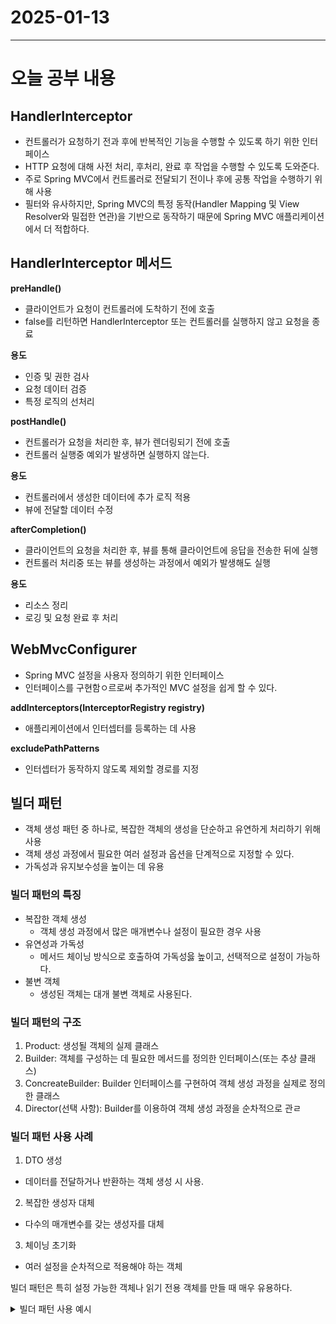# 2025-01-13
---

# 오늘 공부 내용

## HandlerInterceptor
- 컨트롤러가 요청하기 전과 후에 반복적인 기능을 수행할 수 있도록 하기 위한 인터페이스
- HTTP 요청에 대해 사전 처리, 후처리, 완료 후 작업을 수행할 수 있도록 도와준다.
- 주로 Spring MVC에서 컨트롤러로 전달되기 전이나 후에 공통 작업을 수행하기 위해 사용
- 필터와 유사하지만, Spring MVC의 특정 동작(Handler Mapping 및 View Resolver와 밀접한 연관)을 기반으로 동작하기 때문에 Spring MVC 애플리케이션에서 더 적합하다.

## HandlerInterceptor 메서드
**preHandle()**
- 클라이언트가 요청이 컨트롤러에 도착하기 전에 호출 
- false를 리턴하면 HandlerInterceptor 또는 컨트롤러를 실행하지 않고 요청을 종료

**용도**
- 인증 및 권한 검사
- 요청 데이터 검증
- 특정 로직의 선처리 

**postHandle()**
- 컨트롤러가 요청을 처리한 후, 뷰가 렌더링되기 전에 호출 
- 컨트롤러 실행중 예외가 발생하면 실행하지 않는다. 

**용도**
- 컨트롤러에서 생성한 데이터에 추가 로직 적용
- 뷰에 전달할 데이터 수정

**afterCompletion()**
- 클라이언트의 요청을 처리한 후, 뷰를 통해 클라이언트에 응답을 전송한 뒤에 실행
- 컨트롤러 처리중 또는 뷰를 생성하는 과정에서 예외가 발생해도 실행 

**용도**
- 리소스 정리 
- 로깅 및 요청 완료 후 처리

## WebMvcConfigurer
- Spring MVC 설정을 사용자 정의하기 위한 인터페이스
- 인터페이스를 구현함ㅇ르로써 추가적인 MVC 설정을 쉽게 할 수 있다.

**addInterceptors(InterceptorRegistry registry)**
- 애플리케이션에서 인터셉터를 등록하는 데 사용

**excludePathPatterns**
- 인터셉터가 동작하지 않도록 제외할 경로를 지정 

## 빌더 패턴 
- 객체 생성 패턴 중 하나로, 복잡한 객체의 생성을 단순하고 유연하게 처리하기 위해 사용
- 객체 생성 과정에서 필요한 여러 설정과 옵션을 단계적으로 지정할 수 있다.
- 가독성과 유지보수성을 높이는 데 유용

### 빌더 패턴의 특징
- 복잡한 객체 생성
  - 객체 생성 과정에서 많은 매개변수나 설정이 필요한 경우 사용
- 유연성과 가독성
  - 메서드 체이닝 방식으로 호출하여 가독성읋 높이고, 선택적으로 설정이 가능하다.
- 불변 객체
  - 생성된 객체는 대개 불변 객체로 사용된다.

### 빌더 패턴의 구조
1. Product: 생성될 객체의 실제 클래스
2. Builder: 객체를 구성하는 데 필요한 메서드를 정의한 인터페이스(또는 추상 클래스)
3. ConcreateBuilder: Builder 인터페이스를 구현하여 객체 생성 과정을 실제로 정의한 클래스
4. Director(선택 사항): Builder를 이용하여 객체 생성 과정을 순차적으로 관ㄹ

### 빌더 패턴 사용 사례
1. DTO 생성 
- 데이터를 전달하거나 반환하는 객체 생성 시 사용.
2. 복잡한 생성자 대체 
- 다수의 매개변수를 갖는 생성자를 대체
3. 체이닝 초기화
- 여러 설정을 순차적으로 적용해야 하는 객체

빌더 패턴은 특히 설정 가능한 객체나 읽기 전용 객체를 만들 때 매우 유용하다.

<details>
<summary>빌더 패턴 사용 예시</summary>

```java
package com.sp.app.model;

import lombok.*;

// 세션에 저장할 정보(아이디, 이름, 역할(권한) 등)
@Getter
@Setter
@NoArgsConstructor
@AllArgsConstructor
@Builder // 빌더 패턴을 적용하여 객체를 생성할 수 있도록 한다. 

public class SessionInfo {
	private long memberIdx;
	private String userId;
	private String userName;
	private int userLevel;

/*
	@Builder
	public SessionInfo(long memberIdx, String userId, String userName, int userLevel) {
		this.memberIdx = memberIdx;
		this.userId = userId;
		this.userName = userName;
		this.userLevel = userLevel;
	}*/
}

SessionInfo info = SessionInfo.builder()
        .memberIdx(dto.getMemberIdx())
        .userId(dto.getUserId())
        .userName(dto.getUserName())
        .userLevel(dto.getUserLevel())
        .build();

```
</details>



